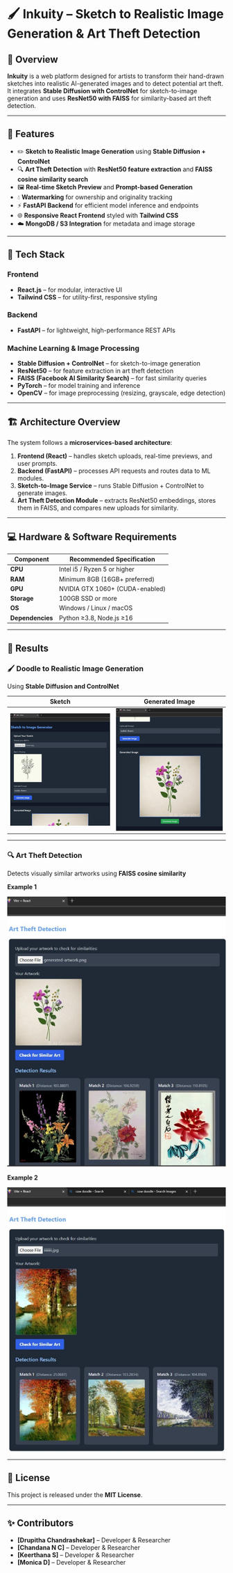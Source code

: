 # 🖌️ Inkuity – Sketch to Realistic Image Generation & Art Theft Detection

## 🎨 Overview  
**Inkuity** is a web platform designed for artists to transform their hand-drawn sketches into realistic AI-generated images and to detect potential art theft.  
It integrates **Stable Diffusion with ControlNet** for sketch-to-image generation and uses **ResNet50 with FAISS** for similarity-based art theft detection.

---

## 🚀 Features
- ✏️ **Sketch to Realistic Image Generation** using **Stable Diffusion + ControlNet**
- 🔍 **Art Theft Detection** with **ResNet50 feature extraction** and **FAISS cosine similarity search**
- 🖼️ **Real-time Sketch Preview** and **Prompt-based Generation**
- 💧 **Watermarking** for ownership and originality tracking
- ⚡ **FastAPI Backend** for efficient model inference and endpoints
- 🌐 **Responsive React Frontend** styled with **Tailwind CSS**
- ☁️ **MongoDB / S3 Integration** for metadata and image storage

---

## 🧩 Tech Stack

### **Frontend**
- **React.js** – for modular, interactive UI  
- **Tailwind CSS** – for utility-first, responsive styling  

### **Backend**
- **FastAPI** – for lightweight, high-performance REST APIs  

### **Machine Learning & Image Processing**
- **Stable Diffusion + ControlNet** – for sketch-to-image generation  
- **ResNet50** – for feature extraction in art theft detection  
- **FAISS (Facebook AI Similarity Search)** – for fast similarity queries  
- **PyTorch** – for model training and inference  
- **OpenCV** – for image preprocessing (resizing, grayscale, edge detection)

---

## 🏗️ Architecture Overview  

The system follows a **microservices-based architecture**:

1. **Frontend (React)** – handles sketch uploads, real-time previews, and user prompts.  
2. **Backend (FastAPI)** – processes API requests and routes data to ML modules.  
3. **Sketch-to-Image Service** – runs Stable Diffusion + ControlNet to generate images.  
4. **Art Theft Detection Module** – extracts ResNet50 embeddings, stores them in FAISS, and compares new uploads for similarity.  

---

## 💻 Hardware & Software Requirements

| Component | Recommended Specification |
|------------|----------------------------|
| **CPU** | Intel i5 / Ryzen 5 or higher |
| **RAM** | Minimum 8GB (16GB+ preferred) |
| **GPU** | NVIDIA GTX 1060+ (CUDA-enabled) |
| **Storage** | 100GB SSD or more |
| **OS** | Windows / Linux / macOS |
| **Dependencies** | Python ≥3.8, Node.js ≥16 |

---

## 📸 Results

### 🖌️ Doodle to Realistic Image Generation  
Using **Stable Diffusion and ControlNet**

| Sketch | Generated Image |
|--------|-----------------|
| ![Sketch](results/img1.jpg) | ![Generated Image](results/img2.jpg) |

---

### 🔍 Art Theft Detection  
Detects visually similar artworks using **FAISS cosine similarity**

**Example 1**

![Example 1](results/img3.jpg)

**Example 2**

![Example 2](results/img4.jpg)

---

## 🧾 License  
This project is released under the **MIT License**.

---

## ✨ Contributors  
- **[Drupitha Chandrashekar]** – Developer & Researcher
- **[Chandana N C]** – Developer & Researcher
- **[Keerthana S]** – Developer & Researcher
- **[Monica D]** – Developer & Researcher

